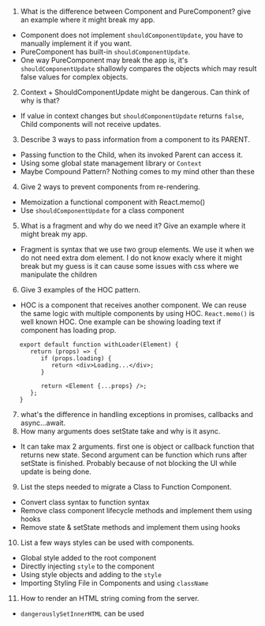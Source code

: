 1. What is the difference between Component and PureComponent? give an
   example where it might break my app.

- Component does not implement `shouldComponentUpdate`, you have to manually implement it if you want.
- PureComponent has built-in `shouldComponentUpdate`.
- One way PureComponent may break the app is, it's `shouldComponentUpdate` shallowly compares the objects which may result false values for complex objects.

2. Context + ShouldComponentUpdate might be dangerous. Can think of why is
   that?

- If value in context changes but `shouldComponentUpdate` returns `false`, Child components will not receive updates.

3. Describe 3 ways to pass information from a component to its PARENT.

- Passing function to the Child, when its invoked Parent can access it.
- Using some global state management library or `Context`
- Maybe Compound Pattern? Nothing comes to my mind other than these

4. Give 2 ways to prevent components from re-rendering.

- Memoization a functional component with React.memo()
- Use `shouldComponentUpdate` for a class component

5. What is a fragment and why do we need it? Give an example where it might
   break my app.

- Fragment is syntax that we use two group elements. We use it when we do not need extra dom element. I do not know exacly where it might break but my guess is it can cause some issues with css where we manipulate the children

6. Give 3 examples of the HOC pattern.

- HOC is a component that receives another component. We can reuse the same logic with multiple components by using HOC. `React.memo()` is well known HOC. One example can be showing loading text if component has loading prop.

```
   export default function withLoader(Element) {
      return (props) => {
         if (props.loading) {
            return <div>Loading...</div>;
         }

         return <Element {...props} />;
      };
   }
```

7. what's the difference in handling exceptions in promises, callbacks and
   async...await.
8. How many arguments does setState take and why is it async.

- It can take max 2 arguments. first one is object or callback function that returns new state. Second argument can be function which runs after setState is finished. Probably because of not blocking the UI while update is being done.

9. List the steps needed to migrate a Class to Function Component.

- Convert class syntax to function syntax
- Remove class component lifecycle methods and implement them using hooks
- Remove state & setState methods and implement them using hooks

10. List a few ways styles can be used with components.

- Global style added to the root component
- Directly injecting `style` to the component
- Using style objects and adding to the `style`
- Importing Styling File in Components and using `className`

11. How to render an HTML string coming from the server.

- `dangerouslySetInnerHTML` can be used
